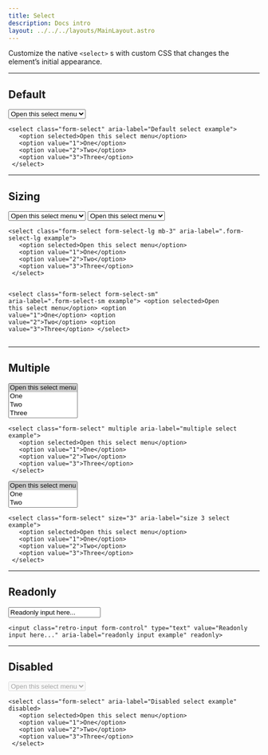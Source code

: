 ```yaml
---
title: Select
description: Docs intro
layout: ../../../layouts/MainLayout.astro
---
```


<p>
 Customize the native <code class="language-html">&lt;select&gt;</code> s with custom CSS that changes the element’s initial appearance.
</p>
<hr>

## Default

<div class="card">
 <div class="card-body">
  <select class="form-select" aria-label="Default select example">
   <option selected>Open this select menu</option>
   <option value="1">One</option>
   <option value="2">Two</option>
   <option value="3">Three</option>
 </select>
 </div>
 <div class="card-footer">
  <pre><code class="language-html">&lt;select class=&quot;form-select&quot; aria-label=&quot;Default select example&quot;&gt;
   &lt;option selected&gt;Open this select menu&lt;/option&gt;
   &lt;option value=&quot;1&quot;&gt;One&lt;/option&gt;
   &lt;option value=&quot;2&quot;&gt;Two&lt;/option&gt;
   &lt;option value=&quot;3&quot;&gt;Three&lt;/option&gt;
 &lt;/select&gt;</code></pre>
 </div>
</div>
<hr>

## Sizing
<div class="card">
 <div class="card-body">
  <select class="form-select form-select-lg mb-3" aria-label=".form-select-lg example">
   <option selected>Open this select menu</option>
   <option value="1">One</option>
   <option value="2">Two</option>
   <option value="3">Three</option>
 </select>
 
 <select class="form-select form-select-sm" aria-label=".form-select-sm example">
   <option selected>Open this select menu</option>
   <option value="1">One</option>
   <option value="2">Two</option>
   <option value="3">Three</option>
 </select>
 </div>
 <div class="card-footer">
  <pre><code class="language-html">&lt;select class=&quot;form-select form-select-lg mb-3&quot; aria-label=&quot;.form-select-lg example&quot;&gt;
   &lt;option selected&gt;Open this select menu&lt;/option&gt;
   &lt;option value=&quot;1&quot;&gt;One&lt;/option&gt;
   &lt;option value=&quot;2&quot;&gt;Two&lt;/option&gt;
   &lt;option value=&quot;3&quot;&gt;Three&lt;/option&gt;
 &lt;/select&gt;
 
 &lt;select class=&quot;form-select form-select-sm&quot; aria-label=&quot;.form-select-sm example&quot;&gt;
   &lt;option selected&gt;Open this select menu&lt;/option&gt;
   &lt;option value=&quot;1&quot;&gt;One&lt;/option&gt;
   &lt;option value=&quot;2&quot;&gt;Two&lt;/option&gt;
   &lt;option value=&quot;3&quot;&gt;Three&lt;/option&gt;
 &lt;/select&gt;</code></pre>
 </div>
</div>

<hr>

## Multiple
<div class="card">
 <div class="card-body">
  <select class="form-select" multiple aria-label="multiple select example">
   <option selected>Open this select menu</option>
   <option value="1">One</option>
   <option value="2">Two</option>
   <option value="3">Three</option>
 </select>
 </div>
 <div class="card-footer">
  <pre><code class="language-html">&lt;select class=&quot;form-select&quot; multiple aria-label=&quot;multiple select example&quot;&gt;
   &lt;option selected&gt;Open this select menu&lt;/option&gt;
   &lt;option value=&quot;1&quot;&gt;One&lt;/option&gt;
   &lt;option value=&quot;2&quot;&gt;Two&lt;/option&gt;
   &lt;option value=&quot;3&quot;&gt;Three&lt;/option&gt;
 &lt;/select&gt;</code></pre>
 </div>
</div>
<div class="card">
 <div class="card-body">
  <select class="form-select" size="3" aria-label="size 3 select example">
   <option selected>Open this select menu</option>
   <option value="1">One</option>
   <option value="2">Two</option>
   <option value="3">Three</option>
 </select>
 </div>
 <div class="card-footer">
  <pre><code class="language-html">&lt;select class=&quot;form-select&quot; size=&quot;3&quot; aria-label=&quot;size 3 select example&quot;&gt;
   &lt;option selected&gt;Open this select menu&lt;/option&gt;
   &lt;option value=&quot;1&quot;&gt;One&lt;/option&gt;
   &lt;option value=&quot;2&quot;&gt;Two&lt;/option&gt;
   &lt;option value=&quot;3&quot;&gt;Three&lt;/option&gt;
 &lt;/select&gt;</code></pre>
 </div>
</div>
<hr>

## Readonly
<div class="card">
 <div class="card-body">
  <input class="retro-input form-control" type="text" value="Readonly input here..." aria-label="readonly input example"
   readonly>
 </div>
 <div class="card-footer">
  <pre><code class="language-html">&lt;input class=&quot;retro-input form-control&quot; type=&quot;text&quot; value=&quot;Readonly input here...&quot; aria-label=&quot;readonly input example&quot; readonly&gt;</code></pre>
 </div>
</div>
<hr>

## Disabled
<div class="card">
 <div class="card-body">
  <select class="form-select" aria-label="Disabled select example" disabled>
   <option selected>Open this select menu</option>
   <option value="1">One</option>
   <option value="2">Two</option>
   <option value="3">Three</option>
 </select>
 </div>
 <div class="card-footer">
  <pre><code class="language-html">&lt;select class=&quot;form-select&quot; aria-label=&quot;Disabled select example&quot; disabled&gt;
   &lt;option selected&gt;Open this select menu&lt;/option&gt;
   &lt;option value=&quot;1&quot;&gt;One&lt;/option&gt;
   &lt;option value=&quot;2&quot;&gt;Two&lt;/option&gt;
   &lt;option value=&quot;3&quot;&gt;Three&lt;/option&gt;
 &lt;/select&gt;</code></pre>
 </div>
</div>